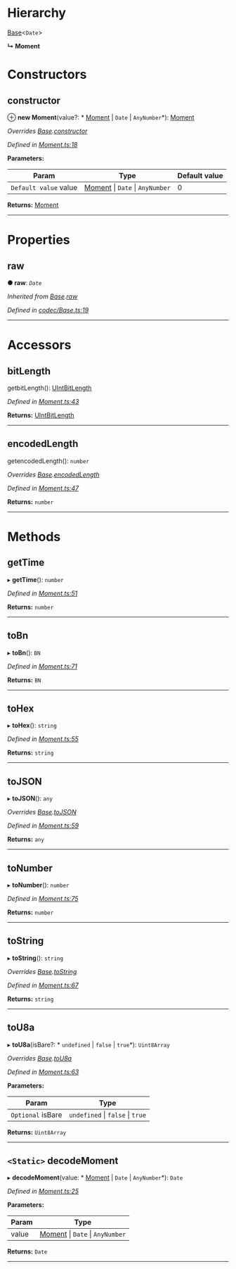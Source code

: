 

# Hierarchy

 [Base](_codec_base_.base.md)<`Date`>

**↳ Moment**

# Constructors

<a id="constructor"></a>

##  constructor

⊕ **new Moment**(value?: * [Moment](_moment_.moment.md) &#124; `Date` &#124; `AnyNumber`*): [Moment](_moment_.moment.md)

*Overrides [Base](_codec_base_.base.md).[constructor](_codec_base_.base.md#constructor)*

*Defined in [Moment.ts:18](https://github.com/polkadot-js/api/blob/90d88ae/packages/types/src/Moment.ts#L18)*

**Parameters:**

| Param | Type | Default value |
| ------ | ------ | ------ |
| `Default value` value |  [Moment](_moment_.moment.md) &#124; `Date` &#124; `AnyNumber`| 0 |

**Returns:** [Moment](_moment_.moment.md)

___

# Properties

<a id="raw"></a>

##  raw

**● raw**: *`Date`*

*Inherited from [Base](_codec_base_.base.md).[raw](_codec_base_.base.md#raw)*

*Defined in [codec/Base.ts:19](https://github.com/polkadot-js/api/blob/90d88ae/packages/types/src/codec/Base.ts#L19)*

___

# Accessors

<a id="bitlength"></a>

##  bitLength

getbitLength(): [UIntBitLength](../modules/_codec_uint_.md#uintbitlength)

*Defined in [Moment.ts:43](https://github.com/polkadot-js/api/blob/90d88ae/packages/types/src/Moment.ts#L43)*

**Returns:** [UIntBitLength](../modules/_codec_uint_.md#uintbitlength)

___
<a id="encodedlength"></a>

##  encodedLength

getencodedLength(): `number`

*Overrides [Base](_codec_base_.base.md).[encodedLength](_codec_base_.base.md#encodedlength)*

*Defined in [Moment.ts:47](https://github.com/polkadot-js/api/blob/90d88ae/packages/types/src/Moment.ts#L47)*

**Returns:** `number`

___

# Methods

<a id="gettime"></a>

##  getTime

▸ **getTime**(): `number`

*Defined in [Moment.ts:51](https://github.com/polkadot-js/api/blob/90d88ae/packages/types/src/Moment.ts#L51)*

**Returns:** `number`

___
<a id="tobn"></a>

##  toBn

▸ **toBn**(): `BN`

*Defined in [Moment.ts:71](https://github.com/polkadot-js/api/blob/90d88ae/packages/types/src/Moment.ts#L71)*

**Returns:** `BN`

___
<a id="tohex"></a>

##  toHex

▸ **toHex**(): `string`

*Defined in [Moment.ts:55](https://github.com/polkadot-js/api/blob/90d88ae/packages/types/src/Moment.ts#L55)*

**Returns:** `string`

___
<a id="tojson"></a>

##  toJSON

▸ **toJSON**(): `any`

*Overrides [Base](_codec_base_.base.md).[toJSON](_codec_base_.base.md#tojson)*

*Defined in [Moment.ts:59](https://github.com/polkadot-js/api/blob/90d88ae/packages/types/src/Moment.ts#L59)*

**Returns:** `any`

___
<a id="tonumber"></a>

##  toNumber

▸ **toNumber**(): `number`

*Defined in [Moment.ts:75](https://github.com/polkadot-js/api/blob/90d88ae/packages/types/src/Moment.ts#L75)*

**Returns:** `number`

___
<a id="tostring"></a>

##  toString

▸ **toString**(): `string`

*Overrides [Base](_codec_base_.base.md).[toString](_codec_base_.base.md#tostring)*

*Defined in [Moment.ts:67](https://github.com/polkadot-js/api/blob/90d88ae/packages/types/src/Moment.ts#L67)*

**Returns:** `string`

___
<a id="tou8a"></a>

##  toU8a

▸ **toU8a**(isBare?: * `undefined` &#124; `false` &#124; `true`*): `Uint8Array`

*Overrides [Base](_codec_base_.base.md).[toU8a](_codec_base_.base.md#tou8a)*

*Defined in [Moment.ts:63](https://github.com/polkadot-js/api/blob/90d88ae/packages/types/src/Moment.ts#L63)*

**Parameters:**

| Param | Type |
| ------ | ------ |
| `Optional` isBare |  `undefined` &#124; `false` &#124; `true`|

**Returns:** `Uint8Array`

___
<a id="decodemoment"></a>

## `<Static>` decodeMoment

▸ **decodeMoment**(value: * [Moment](_moment_.moment.md) &#124; `Date` &#124; `AnyNumber`*): `Date`

*Defined in [Moment.ts:25](https://github.com/polkadot-js/api/blob/90d88ae/packages/types/src/Moment.ts#L25)*

**Parameters:**

| Param | Type |
| ------ | ------ |
| value |  [Moment](_moment_.moment.md) &#124; `Date` &#124; `AnyNumber`|

**Returns:** `Date`

___

